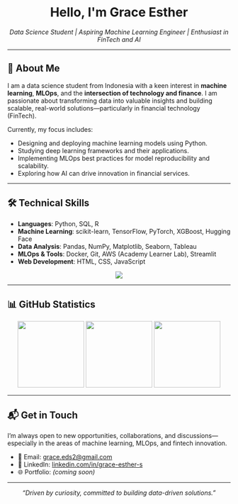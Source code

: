 <h1 align="center">Hello, I'm Grace Esther</h1>
<p align="center">
  <em>Data Science Student | Aspiring Machine Learning Engineer | Enthusiast in FinTech and AI</em>
</p>

---

## 🧠 About Me

I am a data science student from Indonesia with a keen interest in **machine learning**, **MLOps**, and the **intersection of technology and finance**. I am passionate about transforming data into valuable insights and building scalable, real-world solutions—particularly in financial technology (FinTech).

Currently, my focus includes:
- Designing and deploying machine learning models using Python.
- Studying deep learning frameworks and their applications.
- Implementing MLOps best practices for model reproducibility and scalability.
- Exploring how AI can drive innovation in financial services.

---

## 🛠️ Technical Skills

- **Languages**: Python, SQL, R
- **Machine Learning**: scikit-learn, TensorFlow, PyTorch, XGBoost, Hugging Face  
- **Data Analysis**: Pandas, NumPy, Matplotlib, Seaborn, Tableau  
- **MLOps & Tools**: Docker, Git, AWS (Academy Learner Lab), Streamlit  
- **Web Development**: HTML, CSS, JavaScript
<p align="center">
  <a href="https://skillicons.dev">
    <img src="https://skillicons.dev/icons?i=aws,azure,c,css,html,js,figma,docker,fastapi,mysql,py,pytorch,r,scala,sklearn,tensorflow&perline=8" />
  </a>
</p>

---

## 📊 GitHub Statistics

<div align="center">

<img src="https://github-readme-stats.vercel.app/api?username=gredss&show_icons=true&theme=github_dark_dimmed&hide_border=true&bg_color=00000000" height="150" />
<img src="https://github-readme-streak-stats.herokuapp.com?user=gredss&theme=github_dark_dimmed&hide_border=true&background=00000000" height="150" />
<img src="https://github-readme-stats.vercel.app/api/top-langs/?username=gredss&layout=compact&hide_border=true&bg_color=00000000&theme=github_dark_dimmed" height="150" />

</div>

---

## 📬 Get in Touch

I’m always open to new opportunities, collaborations, and discussions—especially in the areas of machine learning, MLOps, and fintech innovation.

- 📧 Email: grace.eds2@gmail.com  
- 💼 LinkedIn: [linkedin.com/in/grace-esther-s](https://www.linkedin.com/in/grace-esther-s/)  
- 🌐 Portfolio: *(coming soon)*

---

<p align="center">
  <em>“Driven by curiosity, committed to building data-driven solutions.”</em>
</p>
